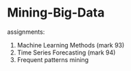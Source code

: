 # Mining-Big-Data

assignments:
1. Machine Learning Methods (mark 93)
2. Time Series Forecasting (mark 94)
3. Frequent patterns mining
